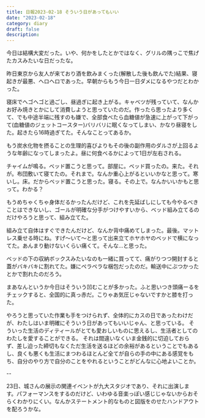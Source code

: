 ```yaml
---
title: 日報2023-02-18 そういう日があってもいい
date: "2023-02-18"
category: diary
draft: false
description:
---
```


今日は結構大変だった。いや、何かをしたとかではなく、グリルの隅っこで焦げたカスみたいな日だったな。

昨日東京から友人が来ており酒を飲みまくった(解散した後も飲んでた)結果、寝起きが最悪、ヘロヘロであった。早朝からもう今日一日ダメになるやつだとわかった。

寝床でヘゴヘゴと過ごし、昼過ぎに起き上がる。キャベツが残っていて、なんかお好み焼きとかにして消費しようと思っていたのだ。作ったら思ったより多くて、でも中途半端に残すのも嫌で、全部食べたら血糖値が急速に上がって下がって(血糖値のジェットコースター)バリバリに眠くなってしまい、かなり昼寝をした。起きたら16時過ぎてた。そんなことってあるか。

もう炭水化物を摂ることの生理的喜びよりもその後の副作用のダルさが上回るような年齢になってしまったよ。昼に何食べるかによって1日が左右される。

チャイムが鳴る。ベッド置こうと思って。部屋に。ベッド買ったの。来た。それが。布団敷いて寝てたの。それまで。なんか重心上がるといいかなと思って。寒いし。床。だからベッド置こうと思った。寝る。その上で。なんかいいかもと思って。わかる？

もうめちゃくちゃ身体だるかったんだけど、これを先延ばしにしても今やるべきことはできないし、ゴールが明確な分手がつけやすいから、ベッド組み立てるのだけやろうと思って、組み立てた。

組み立て自体はすぐできたんだけど、なんか背中痛めてしまった。最後。マットレス乗せる時にね。すげ〜いて〜と思って出来立てホヤホヤのベッドで横になってた。あんまり動けないくらい痛くて。そんな…と思った。

ベッドの下の収納ボックスみたいなのも一緒に買ってて、痛がりつつ開封すると蓋がバキバキに割れてた。嫌にペラペラな梱包だったのだ。輸送中にぶつかったとかで割れたのだろう。

まあなんというか今日はそういう凹むことが多かった。ふと思いつき頭痛ーるをチェックすると、全国的に真っ赤だ。こりゃあ気圧じゃないですかと膝を打った。

やろうと思っていた作業も手をつけられず、全体的にカスの日であったわけだが、わたしはいま明確にそういう日があってもいいじゃん、と思っている。
そういった生活のディティールがとても愛おしいものに思えるし、生活者としてのわたしを愛することができる。
それは間違いなくいま金銭的に切迫しておらず、差し迫った締切もなくただ生活を送るほどの余裕があるということでもあるし、良くも悪くも生活にまつわるほとんど全てが自らの手の中にある感覚をもち、自分のやり方で自分のことをやれるということがどんなに心地よいことか。

--

23日、城さんの展示の関連イベントが九大スタジオであり、それに出演します。パフォーマンスをするのだけど、いわゆる音楽っぽい感じじゃないからおそらくわかりにくい。なんかステートメント的なものと図版をのせたハンドアウトを配ろうかな。